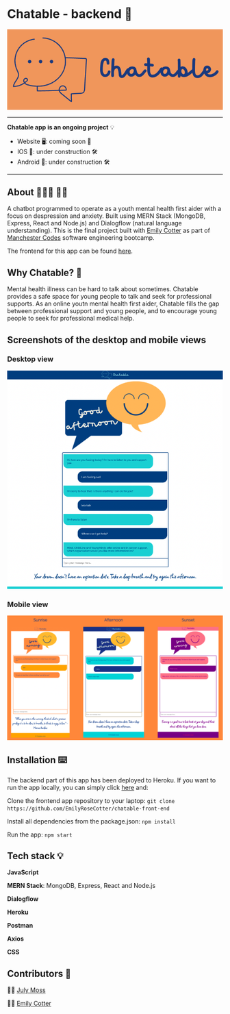 # Chatable - backend 💬
<p align="center">
  <img src="https://raw.githubusercontent.com/EmilyRoseCotter/chatable-front-end/master/src/assets/sunriseLogo.png"
  >
</p>

***
**Chatable app is an ongoing project** 💡

- Website 🖥: coming soon 👀
- IOS 📱: under construction 🛠
- Android 📱: under construction 🛠

***


## About 👩🏻‍💻 👩‍💻

A chatbot programmed to operate as a youth mental health first aider with a focus on despression and anxiety. Built using MERN Stack (MongoDB, Express, React and Node.js) and Dialogflow (natural language understanding). This is the final project built with [Emily Cotter](https://github.com/EmilyRoseCotter) as part of [Manchester Codes](https://www.manchestercodes.com) software engineering bootcamp.

The frontend for this app can be found [here](https://github.com/EmilyRoseCotter/chatable-front-end).

## Why Chatable? 🌿

Mental health illness can be hard to talk about sometimes. Chatable provides a safe space for young people to talk and seek for professional supports. As an online youtn mental health first aider, Chatable fills the gap between professional support and young people, and to encourage young people to seek for professional medical help. 

## Screenshots of the desktop and mobile views

### Desktop view
![alt - text](https://raw.githubusercontent.com/EmilyRoseCotter/chatable-front-end/master/src/assets/desktop.png)

### Mobile view
![alt - text](https://raw.githubusercontent.com/JMoss89/chatable-backend/master/src/assets/chatable-mobile.png)

## Installation ⌨️

The backend part of this app has been deployed to Heroku. If you want to run the app locally, you can simply click [here](https://github.com/EmilyRoseCotter/chatable-front-end) and:

Clone the frontend app repository to your laptop: `git clone https://github.com/EmilyRoseCotter/chatable-front-end`

Install all dependencies from the package.json: `npm install`

Run the app: `npm start`

## Tech stack 💡

**JavaScript**

**MERN Stack**: MongoDB, Express, React and Node.js

**Dialogflow**

**Heroku**

**Postman**

**Axios**

**CSS**

## Contributors 🤯

👩🏻 [July Moss](https://github.com/JMoss89)

👩🏼 [Emily Cotter](https://github.com/EmilyRoseCotter)








